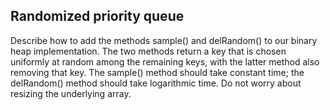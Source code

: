 ## Randomized priority queue

Describe how to add the methods sample() and delRandom() to our binary heap implementation. The two methods return a key that is chosen uniformly at random among the remaining keys, with the latter method also removing that key. The sample() method should take constant time; the delRandom() method should take logarithmic time. Do not worry about resizing the underlying array.